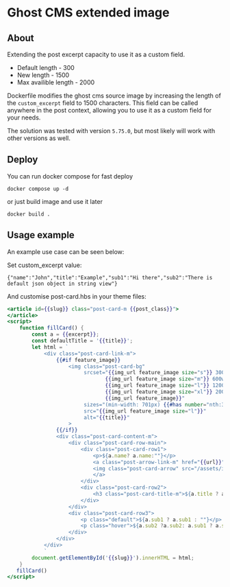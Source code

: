 # Ghost CMS extended image

## About
Extending the post excerpt capacity to use it as a custom field.
- Default length - 300
- New length - 1500
- Max availible length - 2000

Dockerfile modifies the ghost cms source image by increasing the length of the `custom_excerpt` field to 1500 characters. This field can be called anywhere in the post context, allowing you to use it as a custom field for your needs. 

The solution was tested with version `5.75.0`, but most likely will work with other versions as well.

## Deploy
You can run docker compose for fast deploy
```
docker compose up -d 
```
or just build image and use it later
```
docker build .
```

## Usage example
An example use case can be seen below:

Set custom_excerpt value: 

`{"name":"John","title":"Example","sub1":"Hi there","sub2":"There is default json object in string view"}`

And customise post-card.hbs in your theme files:
```post-card.hbs
<article id={{slug}} class="post-card-m {{post_class}}">
</article>
<script>
    function fillCard() {
        const a = {{excerpt}};
        const defaultTitle = '{{title}}';
        let html = `
            <div class="post-card-link-m">
                {{#if feature_image}}
                    <img class="post-card-bg"
                         srcset="{{img_url feature_image size="s"}} 300w,
                                {{img_url feature_image size="m"}} 600w,
                                {{img_url feature_image size="l"}} 1200w,
                                {{img_url feature_image size="xl"}} 2000w,
                                {{img_url feature_image}}"
                         sizes="(min-width: 701px) {{#has number="nth:3"}}94vw{{else}}calc(94vw / 2){{/has}}, 88vw"
                         src="{{img_url feature_image size="l"}}"
                         alt="{{title}}"
                    >
                {{/if}}
                <div class="post-card-content-m">
                    <div class="post-card-row-main">
                        <div class="post-card-row1">
                            <p>${a.name? a.name:""}</p>
                            <a class="post-arrow-link-m" href="{{url}}">
                            <img class="post-card-arrow" src="/assets/images/arrow.svg" alt="arrow">
                            </a>
                        </div>
                        <div class="post-card-row2">
                            <h3 class="post-card-title-m">${a.title ? a.title : defaultTitle }</h3>
                        </div>
                    </div>
                    <div class="post-card-row3">
                        <p class="default">${a.sub1 ? a.sub1 : ""}</p>
                        <p class="hover">${a.sub2 ?a.sub2: a.sub1 ? a.sub1: ""}</p>
                    </div>
                </div>
            </div>
            `
        document.getElementById('{{slug}}').innerHTML = html;
    }
   fillCard()
</script>
```

